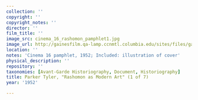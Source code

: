 ```yaml
---
collection: ''
copyright: ''
copyright_notes: ''
director: ''
film_title: ''
image_src: cinema_16_rashomon_pamphlet1.jpg
image_url: http://gainesfilm.qa-lamp.ccnmtl.columbia.edu/sites/files/gainesfilm/images/cinema_16_rashomon_pamphlet1.jpg
location: ''
notes: 'Cinema 16 pamphlet, 1952; Included: illustration of cover'
physical_description: ''
repository: ''
taxonomies: [Avant-Garde Historiography, Document, Historiography]
title: Parker Tyler, "Rashomon as Modern Art" (1 of 7)
year: '1952'

---
```

